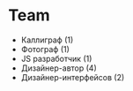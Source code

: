 # Team
- Каллиграф (1)
- Фотограф (1)
- JS разработчик (1)
- Дизайнер-автор (4)
- Дизайнер-интерфейсов (2)




